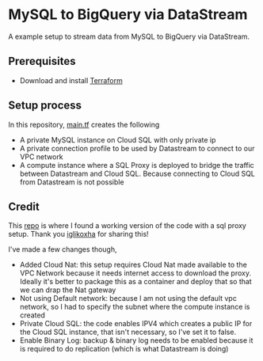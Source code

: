 # MySQL to BigQuery via DataStream
A example setup to stream data from MySQL to BigQuery via DataStream. 

## Prerequisites 
- Download and install [Terraform](https://developer.hashicorp.com/terraform/downloads)

## Setup process
In this repository, [main.tf](main.tf) creates the following
- A private MySQL instance on Cloud SQL with only private ip
- A private connection profile to be used by Datastream to connect to our VPC network
- A compute instance where a SQL Proxy is deployed to bridge the traffic between Datastream and Cloud SQL. Because connecting to Cloud SQL from Datastream is not possible

## Credit
This [repo](https://github.com/data-max-hq/terraform-datastream-postgres-bq) is where I found a working version of the code with a sql proxy setup.
Thank you [iglikoxha](https://github.com/iglikoxha) for sharing this!

I've made a few changes though,
- Added Cloud Nat: this setup requires Cloud Nat made available to the VPC Network because it needs internet access to download the proxy. Ideally it's better to package this as a container and deploy that so that we can drap the Nat gateway
- Not using Default network: because I am not using the default vpc network, so I had to specify the subnet where the compute instance is created
- Private Cloud SQL: the code enables IPV4 which creates a public IP for the Cloud SQL instance, that isn't necessary, so I've set it to false.
- Enable Binary Log: backup & binary log needs to be enabled because it is required to do replication (which is what Datastream is doing)